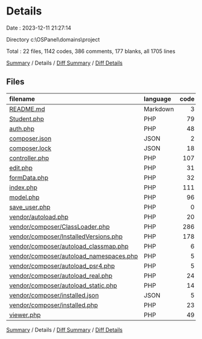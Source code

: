 # Details

Date : 2023-12-11 21:27:14

Directory c:\\OSPanel\\domains\\project

Total : 22 files,  1142 codes, 386 comments, 177 blanks, all 1705 lines

[Summary](results.md) / Details / [Diff Summary](diff.md) / [Diff Details](diff-details.md)

## Files
| filename | language | code | comment | blank | total |
| :--- | :--- | ---: | ---: | ---: | ---: |
| [README.md](/README.md) | Markdown | 3 | 0 | 0 | 3 |
| [Student.php](/Student.php) | PHP | 79 | 0 | 1 | 80 |
| [auth.php](/auth.php) | PHP | 48 | 0 | 5 | 53 |
| [composer.json](/composer.json) | JSON | 2 | 0 | 1 | 3 |
| [composer.lock](/composer.lock) | JSON | 18 | 0 | 1 | 19 |
| [controller.php](/controller.php) | PHP | 107 | 0 | 5 | 112 |
| [edit.php](/edit.php) | PHP | 31 | 0 | 5 | 36 |
| [formData.php](/formData.php) | PHP | 32 | 0 | 1 | 33 |
| [index.php](/index.php) | PHP | 111 | 9 | 5 | 125 |
| [model.php](/model.php) | PHP | 96 | 0 | 7 | 103 |
| [save_user.php](/save_user.php) | PHP | 0 | 0 | 1 | 1 |
| [vendor/autoload.php](/vendor/autoload.php) | PHP | 20 | 1 | 5 | 26 |
| [vendor/composer/ClassLoader.php](/vendor/composer/ClassLoader.php) | PHP | 286 | 235 | 59 | 580 |
| [vendor/composer/InstalledVersions.php](/vendor/composer/InstalledVersions.php) | PHP | 178 | 133 | 49 | 360 |
| [vendor/composer/autoload_classmap.php](/vendor/composer/autoload_classmap.php) | PHP | 6 | 1 | 4 | 11 |
| [vendor/composer/autoload_namespaces.php](/vendor/composer/autoload_namespaces.php) | PHP | 5 | 1 | 4 | 10 |
| [vendor/composer/autoload_psr4.php](/vendor/composer/autoload_psr4.php) | PHP | 5 | 1 | 4 | 10 |
| [vendor/composer/autoload_real.php](/vendor/composer/autoload_real.php) | PHP | 24 | 4 | 9 | 37 |
| [vendor/composer/autoload_static.php](/vendor/composer/autoload_static.php) | PHP | 14 | 1 | 6 | 21 |
| [vendor/composer/installed.json](/vendor/composer/installed.json) | JSON | 5 | 0 | 1 | 6 |
| [vendor/composer/installed.php](/vendor/composer/installed.php) | PHP | 23 | 0 | 1 | 24 |
| [viewer.php](/viewer.php) | PHP | 49 | 0 | 3 | 52 |

[Summary](results.md) / Details / [Diff Summary](diff.md) / [Diff Details](diff-details.md)